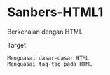 # Sanbers-HTML1
Berkenalan dengan HTML

Target‌

    Menguasai dasar-dasar HTML
    Menguasai tag-tag pada HTML

